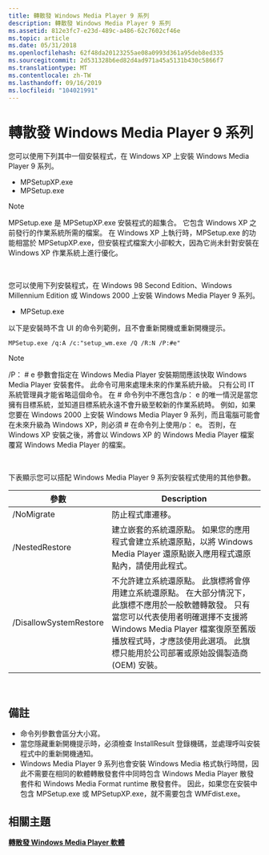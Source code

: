 ```yaml
---
title: 轉散發 Windows Media Player 9 系列
description: 轉散發 Windows Media Player 9 系列
ms.assetid: 812e3fc7-e23d-489c-a486-62c7602cf46e
ms.topic: article
ms.date: 05/31/2018
ms.openlocfilehash: 62f48da20123255ae08a0993d361a95deb8ed335
ms.sourcegitcommit: 2d531328b6ed82d4ad971a45a5131b430c5866f7
ms.translationtype: MT
ms.contentlocale: zh-TW
ms.lasthandoff: 09/16/2019
ms.locfileid: "104021991"
---
```

# <a name="redistributing-windows-media-player-9-series"></a>轉散發 Windows Media Player 9 系列

您可以使用下列其中一個安裝程式，在 Windows XP 上安裝 Windows Media Player 9 系列。

-   MPSetupXP.exe
-   MPSetup.exe

> [!Note]  
> MPSetup.exe 是 MPSetupXP.exe 安裝程式的超集合。 它包含 Windows XP 之前發行的作業系統所需的檔案。 在 Windows XP 上執行時，MPSetup.exe 的功能相當於 MPSetupXP.exe，但安裝程式檔案大小卻較大，因為它尚未針對安裝在 Windows XP 作業系統上進行優化。

 

您可以使用下列安裝程式，在 Windows 98 Second Edition、Windows Millennium Edition 或 Windows 2000 上安裝 Windows Media Player 9 系列。

-   MPSetup.exe

以下是安裝時不含 UI 的命令列範例，且不會重新開機或重新開機提示。


```
MPSetup.exe /q:A /c:"setup_wm.exe /Q /R:N /P:#e"
```



> [!Note]  
> /P： \# e 參數會指定在 Windows Media Player 安裝期間應該快取 Windows Media Player 安裝套件。 此命令可用來處理未來的作業系統升級。 只有公司 IT 系統管理員才能省略這個命令。 在 \# 命令列中不應包含/p： e 的唯一情況是當您擁有目標系統，並知道目標系統永遠不會升級至較新的作業系統時。 例如，如果您要在 Windows 2000 上安裝 Windows Media Player 9 系列，而且電腦可能會在未來升級為 Windows XP，則必須 \# 在命令列上使用/p： e。 否則，在 Windows XP 安裝之後，將會以 Windows XP 的 Windows Media Player 檔案覆寫 Windows Media Player 的檔案。

 

下表顯示您可以搭配 Windows Media Player 9 系列安裝程式使用的其他參數。



| 參數              | Description                                                                                                                                                                                                                                                                                                                                                                                                                                                                                                         |
|------------------------|---------------------------------------------------------------------------------------------------------------------------------------------------------------------------------------------------------------------------------------------------------------------------------------------------------------------------------------------------------------------------------------------------------------------------------------------------------------------------------------------------------------------|
| /NoMigrate             | 防止程式庫遷移。                                                                                                                                                                                                                                                                                                                                                                                                                                                                                          |
| /NestedRestore         | 建立嵌套的系統還原點。 如果您的應用程式會建立系統還原點，以將 Windows Media Player 還原點嵌入應用程式還原點內，請使用此程式。                                                                                                                                                                                                                                                                                                                             |
| /DisallowSystemRestore | 不允許建立系統還原點。 此旗標將會停用建立系統還原點。 在大部分情況下，此旗標不應用於一般軟體轉散發。 只有當您可以代表使用者明確選擇不支援將 Windows Media Player 檔案復原至舊版播放程式時，才應該使用此選項。 此旗標只能用於公司部署或原始設備製造商 (OEM) 安裝。 |



 

## <a name="notes"></a>備註

-   命令列參數會區分大小寫。
-   當您隱藏重新開機提示時，必須檢查 InstallResult 登錄機碼，並處理呼叫安裝程式中的重新開機通知。
-   Windows Media Player 9 系列也會安裝 Windows Media 格式執行時間，因此不需要在相同的軟體轉散發套件中同時包含 Windows Media Player 散發套件和 Windows Media Format runtime 散發套件。 因此，如果您在安裝中包含 MPSetup.exe 或 MPSetupXP.exe，就不需要包含 WMFdist.exe。

## <a name="related-topics"></a>相關主題

<dl> <dt>

[**轉散發 Windows Media Player 軟體**](redistributing-windows-media-player-software.md)
</dt> </dl>

 

 




